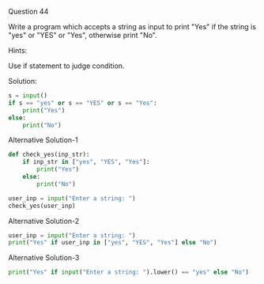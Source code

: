 Question 44

Write a program which accepts a string as input to print "Yes" if the string is "yes" 
or "YES" or "Yes", otherwise print "No".

Hints:

Use if statement to judge condition.

Solution:

```python
s = input()
if s == "yes" or s == "YES" or s == "Yes":
    print("Yes")
else:
    print("No")
```

Alternative Solution-1

```python
def check_yes(inp_str):
    if inp_str in ["yes", "YES", "Yes"]:
        print("Yes")
    else:
        print("No")

user_inp = input("Enter a string: ")
check_yes(user_inp)
```

Alternative Solution-2

```python
user_inp = input("Enter a string: ")
print("Yes" if user_inp in ["yes", "YES", "Yes"] else "No")
```

Alternative Solution-3
```python
print("Yes" if input("Enter a string: ").lower() == "yes" else "No")
```
